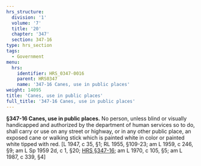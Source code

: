 ```yaml
---
hrs_structure:
  division: '1'
  volume: '7'
  title: '20'
  chapter: '347'
  section: 347-16
type: hrs_section
tags:
  - Government
menu:
  hrs:
    identifier: HRS_0347-0016
    parent: HRS0347
    name: '347-16 Canes, use in public places'
weight: 14095
title: 'Canes, use in public places'
full_title: '347-16 Canes, use in public places'
---
```

**§347-16 Canes, use in public places.** No person, unless blind or visually handicapped and authorized by the department of human services so to do, shall carry or use on any street or highway, or in any other public place, an exposed cane or walking stick which is painted white in color or painted white tipped with red. [L 1947, c 35, §1; RL 1955, §109-23; am L 1959, c 246, §9; am L Sp 1959 2d, c 1, §20; [HRS §347-16](/title-20/chapter-347/section-347-16/); am L 1970, c 105, §5; am L 1987, c 339, §4]